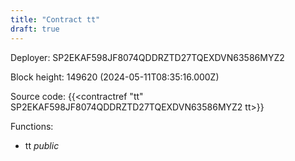```yaml
---
title: "Contract tt"
draft: true
---
```

Deployer: SP2EKAF598JF8074QDDRZTD27TQEXDVN63586MYZ2


 



Block height: 149620 (2024-05-11T08:35:16.000Z)

Source code: {{<contractref "tt" SP2EKAF598JF8074QDDRZTD27TQEXDVN63586MYZ2 tt>}}

Functions:

* tt _public_
